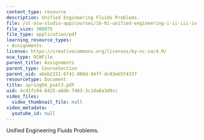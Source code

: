 ```yaml
---
content_type: resource
description: Unified Engineering Fluids Problems.
file: /ol-ocw-studio-app/courses/16-01-unified-engineering-i-ii-iii-iv-fall-2005-spring-2006/4c41fc048425a6db74633c1da8a3d9cc_spring04_pset3.pdf
file_size: 308075
file_type: application/pdf
learning_resource_types:
- Assignments
license: https://creativecommons.org/licenses/by-nc-sa/4.0/
ocw_type: OCWFile
parent_title: Assignments
parent_type: CourseSection
parent_uid: a6eb2151-6f41-806d-94ff-dc83eb5f4337
resourcetype: Document
title: spring04_pset3.pdf
uid: 4c41fc04-8425-a6db-7463-3c1da8a3d9cc
video_files:
  video_thumbnail_file: null
video_metadata:
  youtube_id: null
---
```

Unified Engineering Fluids Problems.